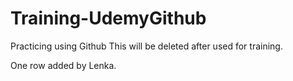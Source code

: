 # Training-UdemyGithub
Practicing using Github
This will be deleted after used for training.

One row added by Lenka.
